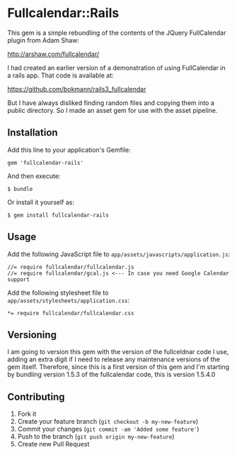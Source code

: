 # Fullcalendar::Rails

This gem is a simple rebundling of the contents of the JQuery FullCalendar plugin from Adam Shaw:

http://arshaw.com/fullcalendar/

I had created an earlier version of a demonstration of using FullCalendar in a rails app.  That code is available at:

https://github.com/bokmann/rails3_fullcalendar

But I have always disliked finding random files and copying them into a public directory.  So I made an asset gem for use with the asset pipeline.

## Installation

Add this line to your application's Gemfile:

    gem 'fullcalendar-rails'

And then execute:

    $ bundle

Or install it yourself as:

    $ gem install fullcalendar-rails

## Usage

Add the following JavaScript file to `app/assets/javascripts/application.js`:

    //= require fullcalendar/fullcalendar.js
    //= require fullcalendar/gcal.js <--- In case you need Google Calendar support

Add the following stylesheet file to `app/assets/stylesheets/application.css`:

    *= require fullcalendar/fullcalendar.css

## Versioning

I am going to version this gem with the version of the fullceldnar code I use, adding an extra digit if I need to release any maintenance versions of the gem itself.  Therefore, since this is a first version of this gem and I'm starting by bundling version 1.5.3 of the fullcalendar code, this is version 1.5.4.0

## Contributing

1. Fork it
2. Create your feature branch (`git checkout -b my-new-feature`)
3. Commit your changes (`git commit -am 'Added some feature'`)
4. Push to the branch (`git push origin my-new-feature`)
5. Create new Pull Request

